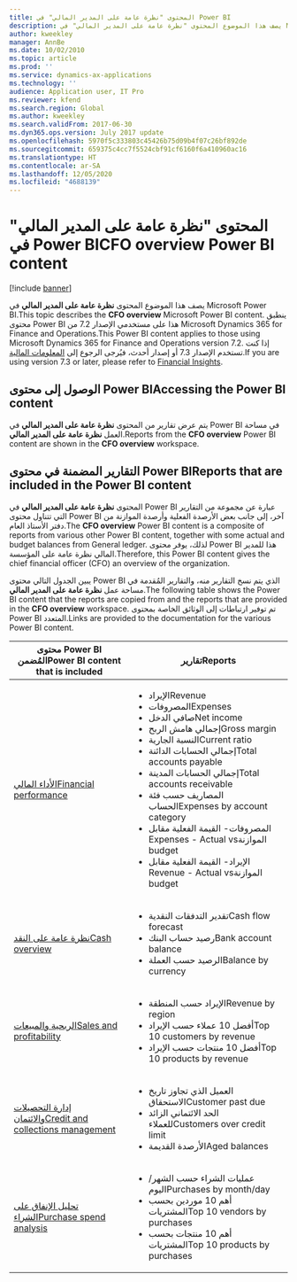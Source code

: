```yaml
---
title: المحتوى "نظرة عامة على المدير المالي‬" في Power BI
description: يصف هذا الموضوع المحتوى "نظرة عامة على المدير المالي" في Microsoft Power BI.
author: kweekley
manager: AnnBe
ms.date: 10/02/2010
ms.topic: article
ms.prod: ''
ms.service: dynamics-ax-applications
ms.technology: ''
audience: Application user, IT Pro
ms.reviewer: kfend
ms.search.region: Global
ms.author: kweekley
ms.search.validFrom: 2017-06-30
ms.dyn365.ops.version: July 2017 update
ms.openlocfilehash: 5970f5c333803c45426b75d09b4f07c26bf892de
ms.sourcegitcommit: 659375c4cc7f5524cbf91cf6160f6a410960ac16
ms.translationtype: HT
ms.contentlocale: ar-SA
ms.lasthandoff: 12/05/2020
ms.locfileid: "4688139"
---
```

# <a name="cfo-overview-power-bi-content"></a><span data-ttu-id="366aa-103">المحتوى "نظرة عامة على المدير المالي‬" في Power BI</span><span class="sxs-lookup"><span data-stu-id="366aa-103">CFO overview Power BI content</span></span>

[!include [banner](../includes/banner.md)] 

<span data-ttu-id="366aa-104">يصف هذا الموضوع المحتوى **نظرة عامة على المدير المالي** في Microsoft Power BI.</span><span class="sxs-lookup"><span data-stu-id="366aa-104">This topic describes the **CFO overview** Microsoft Power BI content.</span></span> <span data-ttu-id="366aa-105">ينطبق محتوى Power BI هذا على مستخدمي الإصدار 7.2 من Microsoft Dynamics 365 for Finance and Operations.</span><span class="sxs-lookup"><span data-stu-id="366aa-105">This Power BI content applies to those using Microsoft Dynamics 365 for Finance and Operations version 7.2.</span></span> <span data-ttu-id="366aa-106">إذا كنت تستخدم الإصدار 7.3 أو إصدار أحدث، فيُرجى الرجوع إلى [المعلومات المالية](financial-insights.md).</span><span class="sxs-lookup"><span data-stu-id="366aa-106">If you are using version 7.3 or later, please refer to [Financial Insights](financial-insights.md).</span></span>

## <a name="accessing-the-power-bi-content"></a><span data-ttu-id="366aa-107">الوصول إلى محتوى Power BI</span><span class="sxs-lookup"><span data-stu-id="366aa-107">Accessing the Power BI content</span></span>

<span data-ttu-id="366aa-108">يتم عرض تقارير من المحتوى **نظرة عامة على المدير المالي** في Power BI في مساحة العمل **نظرة عامة على المدير المالي**.</span><span class="sxs-lookup"><span data-stu-id="366aa-108">Reports from the **CFO overview** Power BI content are shown in the **CFO overview** workspace.</span></span>

## <a name="reports-that-are-included-in-the-power-bi-content"></a><span data-ttu-id="366aa-109">التقارير المضمنة في محتوى Power BI</span><span class="sxs-lookup"><span data-stu-id="366aa-109">Reports that are included in the Power BI content</span></span>
<span data-ttu-id="366aa-110">المحتوى **نظرة عامة على المدير المالي** في Power BI عبارة عن مجموعة من التقارير التي تتناول محتوى Power BI آخر، إلى جانب بعض الأرصدة الفعلية وأرصدة الموازنة من دفتر الأستاذ العام.</span><span class="sxs-lookup"><span data-stu-id="366aa-110">The **CFO overview** Power BI content is a composite of reports from various other Power BI content, together with some actual and budget balances from General ledger.</span></span> <span data-ttu-id="366aa-111">لذلك، يوفر محتوى Power BI هذا للمدير المالي نظرة عامة على المؤسسة.</span><span class="sxs-lookup"><span data-stu-id="366aa-111">Therefore, this Power BI content gives the chief financial officer (CFO) an overview of the organization.</span></span>

<span data-ttu-id="366aa-112">يبين الجدول التالي محتوى Power BI الذي يتم نسخ التقارير منه، والتقارير المُقدمة في مساحة عمل **نظرة عامة على المدير المالي**.</span><span class="sxs-lookup"><span data-stu-id="366aa-112">The following table shows the Power BI content that the reports are copied from and the reports that are provided in the **CFO overview** workspace.</span></span> <span data-ttu-id="366aa-113">تم توفير ارتباطات إلى الوثائق الخاصة بمحتوى Power BI المتعدد.</span><span class="sxs-lookup"><span data-stu-id="366aa-113">Links are provided to the documentation for the various Power BI content.</span></span>

| <span data-ttu-id="366aa-114">محتوى Power BI المُضمن</span><span class="sxs-lookup"><span data-stu-id="366aa-114">Power BI content that is included</span></span> | <span data-ttu-id="366aa-115">تقارير</span><span class="sxs-lookup"><span data-stu-id="366aa-115">Reports</span></span> |
|-----------------------------------|---------|
| [<span data-ttu-id="366aa-116">الأداء المالي</span><span class="sxs-lookup"><span data-stu-id="366aa-116">Financial performance</span></span>](financial-performance-power-bi-content-pack.md) | <ul><li><span data-ttu-id="366aa-117">الإيراد</span><span class="sxs-lookup"><span data-stu-id="366aa-117">Revenue</span></span></li><li><span data-ttu-id="366aa-118">المصروفات</span><span class="sxs-lookup"><span data-stu-id="366aa-118">Expenses</span></span></li><li><span data-ttu-id="366aa-119">صافي الدخل</span><span class="sxs-lookup"><span data-stu-id="366aa-119">Net income</span></span></li><li><span data-ttu-id="366aa-120">إجمالي هامش الربح</span><span class="sxs-lookup"><span data-stu-id="366aa-120">Gross margin</span></span></li><li><span data-ttu-id="366aa-121">النسبة الجارية</span><span class="sxs-lookup"><span data-stu-id="366aa-121">Current ratio</span></span></li><li><span data-ttu-id="366aa-122">إجمالي الحسابات الدائنة</span><span class="sxs-lookup"><span data-stu-id="366aa-122">Total accounts payable</span></span></li><li><span data-ttu-id="366aa-123">إجمالي الحسابات المدينة</span><span class="sxs-lookup"><span data-stu-id="366aa-123">Total accounts receivable</span></span></li><li><span data-ttu-id="366aa-124">المصاريف حسب فئة الحساب</span><span class="sxs-lookup"><span data-stu-id="366aa-124">Expenses by account category</span></span></li><li><span data-ttu-id="366aa-125">المصروفات- ‏‫القيمة الفعلية مقابل الموازنة</span><span class="sxs-lookup"><span data-stu-id="366aa-125">Expenses - Actual vs budget</span></span></li><li><span data-ttu-id="366aa-126">الإيراد- ‏‫القيمة الفعلية مقابل الموازنة</span><span class="sxs-lookup"><span data-stu-id="366aa-126">Revenue - Actual vs budget</span></span></li></ul> |
| [<span data-ttu-id="366aa-127">نظرة عامة على النقد</span><span class="sxs-lookup"><span data-stu-id="366aa-127">Cash overview</span></span>](../../../finance/cash-bank-management/Cash-Overview-Power-BI-content.md) | <ul><li><span data-ttu-id="366aa-128">تقدير التدفقات النقدية</span><span class="sxs-lookup"><span data-stu-id="366aa-128">Cash flow forecast</span></span></li><li><span data-ttu-id="366aa-129">رصيد حساب البنك</span><span class="sxs-lookup"><span data-stu-id="366aa-129">Bank account balance</span></span></li><li><span data-ttu-id="366aa-130">الرصيد حسب العملة</span><span class="sxs-lookup"><span data-stu-id="366aa-130">Balance by currency</span></span></li></ul> |
| [<span data-ttu-id="366aa-131">الربحية والمبيعات</span><span class="sxs-lookup"><span data-stu-id="366aa-131">Sales and profitability</span></span>](sales-profitability-performance-content-pack.md) | <ul><li><span data-ttu-id="366aa-132">الإيراد حسب المنطقة</span><span class="sxs-lookup"><span data-stu-id="366aa-132">Revenue by region</span></span></li><li><span data-ttu-id="366aa-133">أفضل 10 عملاء حسب الإيراد</span><span class="sxs-lookup"><span data-stu-id="366aa-133">Top 10 customers by revenue</span></span></li><li><span data-ttu-id="366aa-134">أفضل 10 منتجات حسب الإيراد</span><span class="sxs-lookup"><span data-stu-id="366aa-134">Top 10 products by revenue</span></span></li></ul> |
| [<span data-ttu-id="366aa-135">إدارة التحصيلات والائتمان</span><span class="sxs-lookup"><span data-stu-id="366aa-135">Credit and collections management</span></span>](../../../finance/accounts-receivable/credit-collections-power-bi.md) | <ul><li><span data-ttu-id="366aa-136">العميل الذي تجاوز تاريخ الاستحقاق</span><span class="sxs-lookup"><span data-stu-id="366aa-136">Customer past due</span></span></li><li><span data-ttu-id="366aa-137">الحد الائتماني الزائد للعملاء</span><span class="sxs-lookup"><span data-stu-id="366aa-137">Customers over credit limit</span></span></li><li><span data-ttu-id="366aa-138">الأرصدة القديمة</span><span class="sxs-lookup"><span data-stu-id="366aa-138">Aged balances</span></span></li></ul> |
| [<span data-ttu-id="366aa-139">تحليل الإنفاق على الشراء</span><span class="sxs-lookup"><span data-stu-id="366aa-139">Purchase spend analysis</span></span>](../../../finance/accounts-receivable/credit-collections-power-bi.md) | <ul><li><span data-ttu-id="366aa-140">عمليات الشراء حسب الشهر/اليوم</span><span class="sxs-lookup"><span data-stu-id="366aa-140">Purchases by month/day</span></span></li><li><span data-ttu-id="366aa-141">أهم 10 موردين بحسب المشتريات</span><span class="sxs-lookup"><span data-stu-id="366aa-141">Top 10 vendors by purchases</span></span></li><li><span data-ttu-id="366aa-142">أهم 10 منتجات بحسب المشتريات</span><span class="sxs-lookup"><span data-stu-id="366aa-142">Top 10 products by purchases</span></span></li></ul> |
